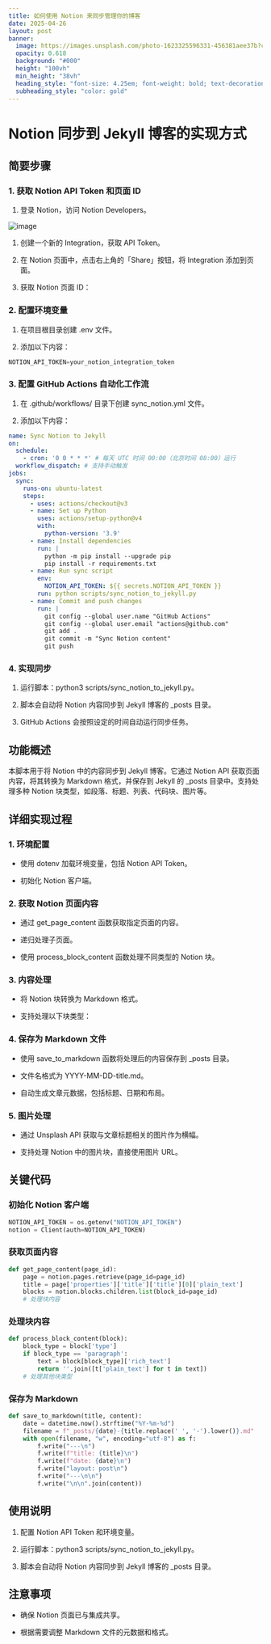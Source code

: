 ```yaml
---
title: 如何使用 Notion 来同步管理你的博客
date: 2025-04-26
layout: post
banner:
  image: https://images.unsplash.com/photo-1623325596331-456381aee37b?crop=entropy&cs=tinysrgb&fit=max&fm=jpg&ixid=M3w2OTIwMzJ8MHwxfHJhbmRvbXx8fHx8fHx8fDE3NDU2OTE5NTJ8&ixlib=rb-4.0.3&q=80&w=1080
  opacity: 0.618
  background: "#000"
  height: "100vh"
  min_height: "38vh"
  heading_style: "font-size: 4.25em; font-weight: bold; text-decoration: underline"
  subheading_style: "color: gold"
---
```


# Notion 同步到 Jekyll 博客的实现方式

## 简要步骤

### 1. 获取 Notion API Token 和页面 ID

1. 登录 Notion，访问 Notion Developers。

![image](https://prod-files-secure.s3.us-west-2.amazonaws.com/a7a0cc5a-89b9-4cda-8686-1fba0ca52f40/d19c1afe-dea5-4312-9333-786b0ba83054/image.png?X-Amz-Algorithm=AWS4-HMAC-SHA256&X-Amz-Content-Sha256=UNSIGNED-PAYLOAD&X-Amz-Credential=ASIAZI2LB466QM5VR5AE%2F20250426%2Fus-west-2%2Fs3%2Faws4_request&X-Amz-Date=20250426T182552Z&X-Amz-Expires=3600&X-Amz-Security-Token=IQoJb3JpZ2luX2VjELH%2F%2F%2F%2F%2F%2F%2F%2F%2F%2FwEaCXVzLXdlc3QtMiJHMEUCIEACtL2u8G8HULFaceEbp%2B%2FWMfRGxa8cjpCbvJLFQLrjAiEA6hhWU%2FEPYR5YbO6W%2FDtUU7gn9vDXKeQupV53LkFt3ncq%2FwMIShAAGgw2Mzc0MjMxODM4MDUiDDF0B%2B%2B%2Fn%2BhyuX%2Bm4CrcA6Z%2BxH1qytws9aPjWIhIar4Q1qV7HrCJV3fZ2eHaCk7er10PuMe%2FatxCpq46odrv5ByMc1HWuRgeMmadanJW5EpDxDVNZ0H02aFLC3OSIoz0LHGx2D5j5kXtX2W7Qjz2bESUU5mGvH2Z1gsFc0T0DNOoZPcV8ZnxnKXqYYTg4bPzbt6vdvmFv1M9WPsvmZvU%2FeZnFmKu9UCbClznunqk1H3taZCLSaDxdfr7GS93zFIfKCpiZjdVlmfIwF6QHwpVijnm0uZyx%2FuVrXT8eDNSxC6GTdzw4QBR%2BsLuk3mFG91Et%2F1oH8WhNhixXcg2x%2FmMPU8w%2BpVTMwF5gPR9j2hhutRTC0a%2BgWmG2reS67wYf83GNgSB6zGKzdV%2BXQsY78m2B%2F6w23wjXskFXbTkkSn6ggex2ofUaNKGnnDGtyrV5utYfu1f1ea02zJuIgsPNOfwQUIVRvA22JfrybkK7UX63AKLYZywWdSgruq312MwuIuvhg9j4sNvrWnND9w8ZdRCzWLsdoBrItFl5KFNSh3NmoRc2egy%2B%2Bhx28gZ0juvYk0Zs2%2B6ut0hrPAtc0ukNBYPnCzX0JyDM7DNLsldaBFM3oy1MABfwEwj9I0d9pkCktLHQNGbq5eVkLJA6Mm2MJeptMAGOqUBIxtDS2dp9sYh0qmDLiTJU6hQcxMKszdoxEn3yoR%2BGTZTqiGv8eabiP79ClWADKR3gM%2FM9SQnU8Zj3RAvweSr6n701%2FLrHISXGMSSWnPjiUXQj60QRvyARRSbxv%2Bkt2auGxl3q5f4ObCMXU8uJyc8bEtE%2F%2FIyVBmnZ%2FApvN7YSWySu2VZGr1ZbVPqQaIrWkFypb%2BNb1NNK3GOUmA36Ijsfy8UBokA&X-Amz-Signature=3a2970515d04bc45fe176741655b78de27a2a6f79c6eecfd854ec1edf108fa4d&X-Amz-SignedHeaders=host&x-id=GetObject)

1. 创建一个新的 Integration，获取 API Token。

1. 在 Notion 页面中，点击右上角的「Share」按钮，将 Integration 添加到页面。

1. 获取 Notion 页面 ID：


### 2. 配置环境变量

1. 在项目根目录创建 .env 文件。

1. 添加以下内容：

```javascript
NOTION_API_TOKEN=your_notion_integration_token
```

### 3. 配置 GitHub Actions 自动化工作流

1. 在 .github/workflows/ 目录下创建 sync_notion.yml 文件。

1. 添加以下内容：

```yaml
name: Sync Notion to Jekyll
on:
  schedule:
    - cron: '0 0 * * *' # 每天 UTC 时间 00:00（北京时间 08:00）运行
  workflow_dispatch: # 支持手动触发
jobs:
  sync:
    runs-on: ubuntu-latest
    steps:
      - uses: actions/checkout@v3
      - name: Set up Python
        uses: actions/setup-python@v4
        with:
          python-version: '3.9'
      - name: Install dependencies
        run: |
          python -m pip install --upgrade pip
          pip install -r requirements.txt
      - name: Run sync script
        env:
          NOTION_API_TOKEN: ${{ secrets.NOTION_API_TOKEN }}
        run: python scripts/sync_notion_to_jekyll.py
      - name: Commit and push changes
        run: |
          git config --global user.name "GitHub Actions"
          git config --global user.email "actions@github.com"
          git add .
          git commit -m "Sync Notion content"
          git push
```

### 4. 实现同步

1. 运行脚本：python3 scripts/sync_notion_to_jekyll.py。

1. 脚本会自动将 Notion 内容同步到 Jekyll 博客的 _posts 目录。

1. GitHub Actions 会按照设定的时间自动运行同步任务。

## 功能概述

本脚本用于将 Notion 中的内容同步到 Jekyll 博客。它通过 Notion API 获取页面内容，将其转换为 Markdown 格式，并保存到 Jekyll 的 _posts 目录中。支持处理多种 Notion 块类型，如段落、标题、列表、代码块、图片等。

## 详细实现过程

### 1. 环境配置

- 使用 dotenv 加载环境变量，包括 Notion API Token。

- 初始化 Notion 客户端。

### 2. 获取 Notion 页面内容

- 通过 get_page_content 函数获取指定页面的内容。

- 递归处理子页面。

- 使用 process_block_content 函数处理不同类型的 Notion 块。

### 3. 内容处理

- 将 Notion 块转换为 Markdown 格式。

- 支持处理以下块类型：


### 4. 保存为 Markdown 文件

- 使用 save_to_markdown 函数将处理后的内容保存到 _posts 目录。

- 文件名格式为 YYYY-MM-DD-title.md。

- 自动生成文章元数据，包括标题、日期和布局。

### 5. 图片处理

- 通过 Unsplash API 获取与文章标题相关的图片作为横幅。

- 支持处理 Notion 中的图片块，直接使用图片 URL。

## 关键代码

### 初始化 Notion 客户端

```python
NOTION_API_TOKEN = os.getenv("NOTION_API_TOKEN")
notion = Client(auth=NOTION_API_TOKEN)
```

### 获取页面内容

```python
def get_page_content(page_id):
    page = notion.pages.retrieve(page_id=page_id)
    title = page['properties']['title']['title'][0]['plain_text']
    blocks = notion.blocks.children.list(block_id=page_id)
    # 处理块内容
```

### 处理块内容

```python
def process_block_content(block):
    block_type = block['type']
    if block_type == 'paragraph':
        text = block[block_type]['rich_text']
        return ''.join([t['plain_text'] for t in text])
    # 处理其他块类型
```

### 保存为 Markdown

```python
def save_to_markdown(title, content):
    date = datetime.now().strftime("%Y-%m-%d")
    filename = f"_posts/{date}-{title.replace(' ', '-').lower()}.md"
    with open(filename, "w", encoding="utf-8") as f:
        f.write("---\n")
        f.write(f"title: {title}\n")
        f.write(f"date: {date}\n")
        f.write("layout: post\n")
        f.write("---\n\n")
        f.write("\n\n".join(content))
```

## 使用说明

1. 配置 Notion API Token 和环境变量。

1. 运行脚本：python3 scripts/sync_notion_to_jekyll.py。

1. 脚本会自动将 Notion 内容同步到 Jekyll 博客的 _posts 目录。

## 注意事项

- 确保 Notion 页面已与集成共享。

- 根据需要调整 Markdown 文件的元数据和格式。